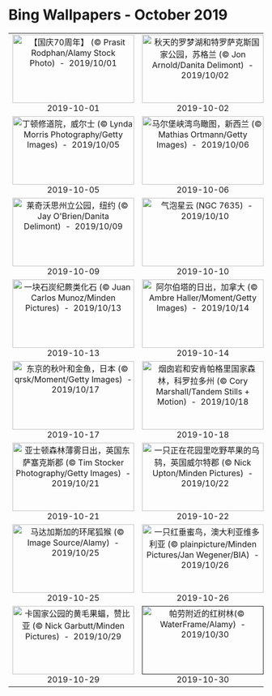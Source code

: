# Bing Wallpapers - October 2019

| | | | |
|:-------------------------:|:-------------------------:|:-------------------------:|:-------------------------:|
| <a href="https://cn.bing.com/th?id=OHR.NationalDay70_ZH-CN1636316274_UHD.jpg" target="_blank"><img src="https://cn.bing.com/th?id=OHR.NationalDay70_ZH-CN1636316274_UHD.jpg&w=480" width="240" height="135" alt="【国庆70周年】 (© Prasit Rodphan/Alamy Stock Photo)  -  2019/10/01" title="【国庆70周年】 (© Prasit Rodphan/Alamy Stock Photo)  -  2019/10/01"></a><br>2019-10-01<br> | <a href="https://cn.bing.com/th?id=OHR.TrossachsAutumn_ZH-CN1693535266_UHD.jpg" target="_blank"><img src="https://cn.bing.com/th?id=OHR.TrossachsAutumn_ZH-CN1693535266_UHD.jpg&w=480" width="240" height="135" alt="秋天的罗梦湖和特罗萨克斯国家公园，苏格兰 (© Jon Arnold/Danita Delimont)  -  2019/10/02" title="秋天的罗梦湖和特罗萨克斯国家公园，苏格兰 (© Jon Arnold/Danita Delimont)  -  2019/10/02"></a><br>2019-10-02<br> | <a href="https://cn.bing.com/th?id=OHR.AdelieBreeding_ZH-CN1750945258_UHD.jpg" target="_blank"><img src="https://cn.bing.com/th?id=OHR.AdelieBreeding_ZH-CN1750945258_UHD.jpg&w=480" width="240" height="135" alt="珀泽申群岛上的阿德利企鹅，南极洲 (© Tui De Roy/Minden Pictures)  -  2019/10/03" title="珀泽申群岛上的阿德利企鹅，南极洲 (© Tui De Roy/Minden Pictures)  -  2019/10/03"></a><br>2019-10-03<br> | <a href="https://cn.bing.com/th?id=OHR.JupiterJunoCam_ZH-CN1843443643_UHD.jpg" target="_blank"><img src="https://cn.bing.com/th?id=OHR.JupiterJunoCam_ZH-CN1843443643_UHD.jpg&w=480" width="240" height="135" alt="木星增强色彩后的一组镜头 (© Enhanced Image by Gerald Eichst?dt and Sean Doran, CC BY-NC-SA, based on images provided Courtesy of NASA/JPL-Caltech/SwRI/MSSS)  -  2019/10/04" title="木星增强色彩后的一组镜头 (© Enhanced Image by Gerald Eichst?dt and Sean Doran, CC BY-NC-SA, based on images provided Courtesy of NASA/JPL-Caltech/SwRI/MSSS)  -  2019/10/04"></a><br>2019-10-04<br> |
| <a href="https://cn.bing.com/th?id=OHR.TinternAbbey_ZH-CN1922933358_UHD.jpg" target="_blank"><img src="https://cn.bing.com/th?id=OHR.TinternAbbey_ZH-CN1922933358_UHD.jpg&w=480" width="240" height="135" alt="丁顿修道院，威尔士 (© Lynda Morris Photography/Getty Images)  -  2019/10/05" title="丁顿修道院，威尔士 (© Lynda Morris Photography/Getty Images)  -  2019/10/05"></a><br>2019-10-05<br> | <a href="https://cn.bing.com/th?id=OHR.MarlboroughSounds_ZH-CN2539444443_UHD.jpg" target="_blank"><img src="https://cn.bing.com/th?id=OHR.MarlboroughSounds_ZH-CN2539444443_UHD.jpg&w=480" width="240" height="135" alt="马尔堡峡湾鸟瞰图，新西兰 (© Mathias Ortmann/Getty Images)  -  2019/10/06" title="马尔堡峡湾鸟瞰图，新西兰 (© Mathias Ortmann/Getty Images)  -  2019/10/06"></a><br>2019-10-06<br> | <a href="https://cn.bing.com/th?id=OHR.GreaterFlamingo_ZH-CN2596334768_UHD.jpg" target="_blank"><img src="https://cn.bing.com/th?id=OHR.GreaterFlamingo_ZH-CN2596334768_UHD.jpg&w=480" width="240" height="135" alt="韦尔瓦奥迪尔湿地起飞的三只大红鹳，西班牙安达卢西亚 (© óscar Díez/Minden Pictures)  -  2019/10/07" title="韦尔瓦奥迪尔湿地起飞的三只大红鹳，西班牙安达卢西亚 (© óscar Díez/Minden Pictures)  -  2019/10/07"></a><br>2019-10-07<br> | <a href="https://cn.bing.com/th?id=OHR.WorldOctopus_ZH-CN2670477302_UHD.jpg" target="_blank"><img src="https://cn.bing.com/th?id=OHR.WorldOctopus_ZH-CN2670477302_UHD.jpg&w=480" width="240" height="135" alt="夜间潜水时发现的章鱼，夏威夷科纳附近 (© Jeff Milisen/Alamy)  -  2019/10/08" title="夜间潜水时发现的章鱼，夏威夷科纳附近 (© Jeff Milisen/Alamy)  -  2019/10/08"></a><br>2019-10-08<br> |
| <a href="https://cn.bing.com/th?id=OHR.GrandCanyonEast_ZH-CN2721062078_UHD.jpg" target="_blank"><img src="https://cn.bing.com/th?id=OHR.GrandCanyonEast_ZH-CN2721062078_UHD.jpg&w=480" width="240" height="135" alt="莱奇沃思州立公园，纽约 (© Jay O'Brien/Danita Delimont)  -  2019/10/09" title="莱奇沃思州立公园，纽约 (© Jay O'Brien/Danita Delimont)  -  2019/10/09"></a><br>2019-10-09<br> | <a href="https://cn.bing.com/th?id=OHR.BubbleNebula_ZH-CN2787112807_UHD.jpg" target="_blank"><img src="https://cn.bing.com/th?id=OHR.BubbleNebula_ZH-CN2787112807_UHD.jpg&w=480" width="240" height="135" alt="气泡星云  (NGC 7635)  -  2019/10/10" title="气泡星云  (NGC 7635)  -  2019/10/10"></a><br>2019-10-10<br> | <a href="https://cn.bing.com/th?id=OHR.RedRocksArches_ZH-CN5664546697_UHD.jpg" target="_blank"><img src="https://cn.bing.com/th?id=OHR.RedRocksArches_ZH-CN5664546697_UHD.jpg&w=480" width="240" height="135" alt="拱门国家公园，犹他州莫阿布 (© Whit Richardson/Alamy Stock Photo)  -  2019/10/11" title="拱门国家公园，犹他州莫阿布 (© Whit Richardson/Alamy Stock Photo)  -  2019/10/11"></a><br>2019-10-11<br> | <a href="https://cn.bing.com/th?id=OHR.BarcolanaTrieste_ZH-CN5745744257_UHD.jpg" target="_blank"><img src="https://cn.bing.com/th?id=OHR.BarcolanaTrieste_ZH-CN5745744257_UHD.jpg&w=480" width="240" height="135" alt="巴克拉纳帆船赛百舸争流，意大利的里雅斯特港 (© Ababsolutum/E+/Getty Images)  -  2019/10/12" title="巴克拉纳帆船赛百舸争流，意大利的里雅斯特港 (© Ababsolutum/E+/Getty Images)  -  2019/10/12"></a><br>2019-10-12<br> |
| <a href="https://cn.bing.com/th?id=OHR.CompressionFossil_ZH-CN5809840201_UHD.jpg" target="_blank"><img src="https://cn.bing.com/th?id=OHR.CompressionFossil_ZH-CN5809840201_UHD.jpg&w=480" width="240" height="135" alt="一块石炭纪蕨类化石 (© Juan Carlos Munoz/Minden Pictures)  -  2019/10/13" title="一块石炭纪蕨类化石 (© Juan Carlos Munoz/Minden Pictures)  -  2019/10/13"></a><br>2019-10-13<br> | <a href="https://cn.bing.com/th?id=OHR.AlbertaThanksgiving_ZH-CN5899007960_UHD.jpg" target="_blank"><img src="https://cn.bing.com/th?id=OHR.AlbertaThanksgiving_ZH-CN5899007960_UHD.jpg&w=480" width="240" height="135" alt="阿尔伯塔的日出，加拿大 (© Ambre Haller/Moment/Getty Images)  -  2019/10/14" title="阿尔伯塔的日出，加拿大 (© Ambre Haller/Moment/Getty Images)  -  2019/10/14"></a><br>2019-10-14<br> | <a href="https://cn.bing.com/th?id=OHR.MaldivesDragonfly_ZH-CN5949519396_UHD.jpg" target="_blank"><img src="https://cn.bing.com/th?id=OHR.MaldivesDragonfly_ZH-CN5949519396_UHD.jpg&w=480" width="240" height="135" alt="蜻蜓翅膀特写 (© Azwar Thaufeeq/500px/Getty Images)  -  2019/10/15" title="蜻蜓翅膀特写 (© Azwar Thaufeeq/500px/Getty Images)  -  2019/10/15"></a><br>2019-10-15<br> | <a href="https://cn.bing.com/th?id=OHR.AcadiaBlueberries_ZH-CN6014510748_UHD.jpg" target="_blank"><img src="https://cn.bing.com/th?id=OHR.AcadiaBlueberries_ZH-CN6014510748_UHD.jpg&w=480" width="240" height="135" alt="阿卡迪亚国家公园的高丛蓝莓植物，缅因州 (© Danita Delimont/Gallo Images/Getty Images Plus)  -  2019/10/16" title="阿卡迪亚国家公园的高丛蓝莓植物，缅因州 (© Danita Delimont/Gallo Images/Getty Images Plus)  -  2019/10/16"></a><br>2019-10-16<br> |
| <a href="https://cn.bing.com/th?id=OHR.LeavesGoldfish_ZH-CN6109097460_UHD.jpg" target="_blank"><img src="https://cn.bing.com/th?id=OHR.LeavesGoldfish_ZH-CN6109097460_UHD.jpg&w=480" width="240" height="135" alt="东京的秋叶和金鱼，日本 (© qrsk/Moment/Getty Images)  -  2019/10/17" title="东京的秋叶和金鱼，日本 (© qrsk/Moment/Getty Images)  -  2019/10/17"></a><br>2019-10-17<br> | <a href="https://cn.bing.com/th?id=OHR.UncompahgreForest_ZH-CN6161020948_UHD.jpg" target="_blank"><img src="https://cn.bing.com/th?id=OHR.UncompahgreForest_ZH-CN6161020948_UHD.jpg&w=480" width="240" height="135" alt="烟囱岩和安肯帕格里国家森林，科罗拉多州 (© Cory Marshall/Tandem Stills + Motion)  -  2019/10/18" title="烟囱岩和安肯帕格里国家森林，科罗拉多州 (© Cory Marshall/Tandem Stills + Motion)  -  2019/10/18"></a><br>2019-10-18<br> | <a href="https://cn.bing.com/th?id=OHR.HalfMoonBayPumpkin_ZH-CN6219747714_UHD.jpg" target="_blank"><img src="https://cn.bing.com/th?id=OHR.HalfMoonBayPumpkin_ZH-CN6219747714_UHD.jpg&w=480" width="240" height="135" alt="半月湾南瓜地鸟瞰图，加利福尼亚 (© Tinker Street/Michael O'Neal/Gallery Stock)  -  2019/10/19" title="半月湾南瓜地鸟瞰图，加利福尼亚 (© Tinker Street/Michael O'Neal/Gallery Stock)  -  2019/10/19"></a><br>2019-10-19<br> | <a href="https://cn.bing.com/th?id=OHR.PaleSloth_ZH-CN6293546034_UHD.jpg" target="_blank"><img src="https://cn.bing.com/th?id=OHR.PaleSloth_ZH-CN6293546034_UHD.jpg&w=480" width="240" height="135" alt="一只栖息在树上的白喉三趾树懒，圭亚那埃塞奎博河树懒岛 (© Suzi Eszterhas/Minden Pictures)  -  2019/10/20" title="一只栖息在树上的白喉三趾树懒，圭亚那埃塞奎博河树懒岛 (© Suzi Eszterhas/Minden Pictures)  -  2019/10/20"></a><br>2019-10-20<br> |
| <a href="https://cn.bing.com/th?id=OHR.MistyAshdown_ZH-CN6344044927_UHD.jpg" target="_blank"><img src="https://cn.bing.com/th?id=OHR.MistyAshdown_ZH-CN6344044927_UHD.jpg&w=480" width="240" height="135" alt="亚士顿森林薄雾日出，英国东萨塞克斯郡 (© Tim Stocker Photography/Getty Images)  -  2019/10/21" title="亚士顿森林薄雾日出，英国东萨塞克斯郡 (© Tim Stocker Photography/Getty Images)  -  2019/10/21"></a><br>2019-10-21<br> | <a href="https://cn.bing.com/th?id=OHR.CrabAppleBlackbird_ZH-CN6395785205_UHD.jpg" target="_blank"><img src="https://cn.bing.com/th?id=OHR.CrabAppleBlackbird_ZH-CN6395785205_UHD.jpg&w=480" width="240" height="135" alt="一只正在花园里吃野苹果的乌鸫，英国威尔特郡 (© Nick Upton/Minden Pictures)  -  2019/10/22" title="一只正在花园里吃野苹果的乌鸫，英国威尔特郡 (© Nick Upton/Minden Pictures)  -  2019/10/22"></a><br>2019-10-22<br> | <a href="https://cn.bing.com/th?id=OHR.ChurchillPolarBear_ZH-CN6443232536_UHD.jpg" target="_blank"><img src="https://cn.bing.com/th?id=OHR.ChurchillPolarBear_ZH-CN6443232536_UHD.jpg&w=480" width="240" height="135" alt="丘吉尔哈德逊湾附近的北极熊一家，加拿大马尼托巴省 (© Marco Pozzi Photographer/Getty Images)  -  2019/10/23" title="丘吉尔哈德逊湾附近的北极熊一家，加拿大马尼托巴省 (© Marco Pozzi Photographer/Getty Images)  -  2019/10/23"></a><br>2019-10-23<br> | <a href="https://cn.bing.com/th?id=OHR.CountyBridge_ZH-CN6500717169_UHD.jpg" target="_blank"><img src="https://cn.bing.com/th?id=OHR.CountyBridge_ZH-CN6500717169_UHD.jpg&w=480" width="240" height="135" alt="新罕布什尔州的县桥 (© Denis Tangney Jr/E+/Getty Images)  -  2019/10/24" title="新罕布什尔州的县桥 (© Denis Tangney Jr/E+/Getty Images)  -  2019/10/24"></a><br>2019-10-24<br> |
| <a href="https://cn.bing.com/th?id=OHR.WorldLemurDay_ZH-CN9867937861_UHD.jpg" target="_blank"><img src="https://cn.bing.com/th?id=OHR.WorldLemurDay_ZH-CN9867937861_UHD.jpg&w=480" width="240" height="135" alt="马达加斯加的环尾狐猴 (© Image Source/Alamy)  -  2019/10/25" title="马达加斯加的环尾狐猴 (© Image Source/Alamy)  -  2019/10/25"></a><br>2019-10-25<br> | <a href="https://cn.bing.com/th?id=OHR.RedWattlebird_ZH-CN0640093095_UHD.jpg" target="_blank"><img src="https://cn.bing.com/th?id=OHR.RedWattlebird_ZH-CN0640093095_UHD.jpg&w=480" width="240" height="135" alt="一只红垂蜜鸟，澳大利亚维多利亚 (© plainpicture/Minden Pictures/Jan Wegener/BIA)  -  2019/10/26" title="一只红垂蜜鸟，澳大利亚维多利亚 (© plainpicture/Minden Pictures/Jan Wegener/BIA)  -  2019/10/26"></a><br>2019-10-26<br> | <a href="https://cn.bing.com/th?id=OHR.NaranjoBulnes_ZH-CN0696600867_UHD.jpg" target="_blank"><img src="https://cn.bing.com/th?id=OHR.NaranjoBulnes_ZH-CN0696600867_UHD.jpg&w=480" width="240" height="135" alt="欧罗巴山国家公园中的Naranjo de Bulnes峰，西班牙阿斯图里亚斯  (© Anton Petrus/Getty Images)  -  2019/10/27" title="欧罗巴山国家公园中的Naranjo de Bulnes峰，西班牙阿斯图里亚斯  (© Anton Petrus/Getty Images)  -  2019/10/27"></a><br>2019-10-27<br> | <a href="https://cn.bing.com/th?id=OHR.FortRockHomestead_ZH-CN0775183699_UHD.jpg" target="_blank"><img src="https://cn.bing.com/th?id=OHR.FortRockHomestead_ZH-CN0775183699_UHD.jpg&w=480" width="240" height="135" alt="Fort Rock Valley Historical Homestead博物馆，俄勒冈 (© Prisma by Dukas Presseagentur GmbH/Alamy)  -  2019/10/28" title="Fort Rock Valley Historical Homestead博物馆，俄勒冈 (© Prisma by Dukas Presseagentur GmbH/Alamy)  -  2019/10/28"></a><br>2019-10-28<br> |
| <a href="https://cn.bing.com/th?id=OHR.EidolonHelvum_ZH-CN0881732109_UHD.jpg" target="_blank"><img src="https://cn.bing.com/th?id=OHR.EidolonHelvum_ZH-CN0881732109_UHD.jpg&w=480" width="240" height="135" alt="卡国家公园的黄毛果蝠，赞比亚 (© Nick Garbutt/Minden Pictures)  -  2019/10/29" title="卡国家公园的黄毛果蝠，赞比亚 (© Nick Garbutt/Minden Pictures)  -  2019/10/29"></a><br>2019-10-29<br> | <a href="" target="_blank"><img src="" width="240" height="135" alt="帕劳附近的红树林(© WaterFrame/Alamy)  -  2019/10/30" title="帕劳附近的红树林(© WaterFrame/Alamy)  -  2019/10/30"></a><br>2019-10-30<br> | <a href="" target="_blank"><img src="" width="240" height="135" alt="上海，豫园，龙灯(© Carols Barria/Reuters)  -  2019/10/31" title="上海，豫园，龙灯(© Carols Barria/Reuters)  -  2019/10/31"></a><br>2019-10-31<br> |  |
